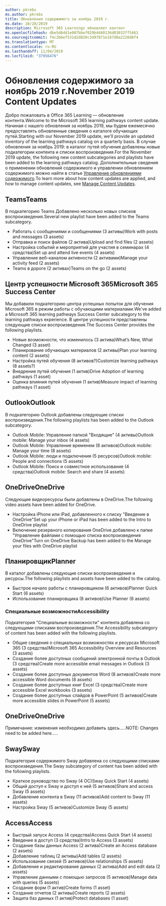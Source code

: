 ```yaml
---
author: pkrebs
ms.author: pkrebs
title: Обновления содержимого за ноябрь 2019 г.
ms.date: 10/20/2019
description: Microsoft 365 Learnings обновляет контент
ms.openlocfilehash: dbe5d6dd1e007bbef029b4d40136d83032ff5461
ms.sourcegitcommit: f4c2b6ef531d2d820c3d97871e187d0a2220d8f4
ms.translationtype: MT
ms.contentlocale: ru-RU
ms.lasthandoff: 11/04/2019
ms.locfileid: "37956476"
---
```

# <a name="november-2019-content-updates"></a><span data-ttu-id="d5c86-103">Обновления содержимого за ноябрь 2019 г.</span><span class="sxs-lookup"><span data-stu-id="d5c86-103">November 2019 Content Updates</span></span>
<span data-ttu-id="d5c86-104">Добро пожаловать в Office 365 Learning — обновление контента.</span><span class="sxs-lookup"><span data-stu-id="d5c86-104">Welcome to the Microsoft 365 learning pathways content update.</span></span> <span data-ttu-id="d5c86-105">Начиная с нашего обновления за ноябрь 2019, мы будем ежемесячно предоставлять обновленные сведения о каталоге обучающих путей.</span><span class="sxs-lookup"><span data-stu-id="d5c86-105">Starting with our November 2019 update, we'll provide an updated inventory of the learning pathways catalog on a quarterly basis.</span></span> <span data-ttu-id="d5c86-106">В случае обновления за ноябрь 2019: в каталог путей обучения добавлены новые подкатегории контента и списки воспроизведения.</span><span class="sxs-lookup"><span data-stu-id="d5c86-106">For the November 2019 update, the following new content subcategories and playlists have been added to the learning pathways catalog.</span></span> <span data-ttu-id="d5c86-107">Дополнительные сведения о применении обновлений содержимого и управлении обновлением содержимого можно найти в статье [Управление обновлениями содержимого](custom_contentupdatesmanage.md).</span><span class="sxs-lookup"><span data-stu-id="d5c86-107">To learn more about how content updates are applied, and how to manage content updates, see [Manage Content Updates](custom_contentupdatesmanage.md).</span></span>    

## <a name="teams"></a><span data-ttu-id="d5c86-108">Teams</span><span class="sxs-lookup"><span data-stu-id="d5c86-108">Teams</span></span>
<span data-ttu-id="d5c86-109">В подкатегорию Teams Добавлено несколько новых списков воспроизведения.</span><span class="sxs-lookup"><span data-stu-id="d5c86-109">Several new playlist have been added to the Teams subcategory.</span></span>
- <span data-ttu-id="d5c86-110">Работать с сообщениями и сообщениями (3 активы)</span><span class="sxs-lookup"><span data-stu-id="d5c86-110">Work with posts and messages (3 assets)</span></span>
- <span data-ttu-id="d5c86-111">Отправка и поиск файлов (2 актива)</span><span class="sxs-lookup"><span data-stu-id="d5c86-111">Upload and find files (2 assets)</span></span>
- <span data-ttu-id="d5c86-112">Настройка событий и мероприятий для участия в семинарах (4 средства)</span><span class="sxs-lookup"><span data-stu-id="d5c86-112">Set up and attend live events (4 assets)</span></span>
- <span data-ttu-id="d5c86-113">Управление веб-каналом активности (2 активами)</span><span class="sxs-lookup"><span data-stu-id="d5c86-113">Manage your activity feed (2 assets)</span></span>
- <span data-ttu-id="d5c86-114">Teams в дороге (2 активах)</span><span class="sxs-lookup"><span data-stu-id="d5c86-114">Teams on the go (2 assets)</span></span>

## <a name="microsoft-365-success-center"></a><span data-ttu-id="d5c86-115">Центр успешности Microsoft 365</span><span class="sxs-lookup"><span data-stu-id="d5c86-115">Microsoft 365 Success Center</span></span>
<span data-ttu-id="d5c86-116">Мы добавили подкатегорию центра успешных попыток для обучения Microsoft 365 в режим работы с обучающими материалами.</span><span class="sxs-lookup"><span data-stu-id="d5c86-116">We've added a Microsoft 365 learning pathways Success Center subcategory to the learning pathways experience.</span></span> <span data-ttu-id="d5c86-117">В центре успешности представлены следующие списки воспроизведения.</span><span class="sxs-lookup"><span data-stu-id="d5c86-117">The Success Center provides the following playlists.</span></span>
- <span data-ttu-id="d5c86-118">Новые возможности, что изменилось (3 актива)</span><span class="sxs-lookup"><span data-stu-id="d5c86-118">What’s New, What Changed (3 asset)</span></span>
- <span data-ttu-id="d5c86-119">Планирование обучающих материалов (2 активы)</span><span class="sxs-lookup"><span data-stu-id="d5c86-119">Plan your learning content (2 assets)</span></span>
- <span data-ttu-id="d5c86-120">Настройка путей обучения (8 активов?)</span><span class="sxs-lookup"><span data-stu-id="d5c86-120">Customize learning pathways (8 assets?)</span></span>
- <span data-ttu-id="d5c86-121">Внедрение путей обучения (1 актив)</span><span class="sxs-lookup"><span data-stu-id="d5c86-121">Drive Adoption of learning pathways (1 asset)</span></span>
- <span data-ttu-id="d5c86-122">Оценка влияния путей обучения (1 актив)</span><span class="sxs-lookup"><span data-stu-id="d5c86-122">Measure impact of learning pathways (1 asset)</span></span>

## <a name="outlook"></a><span data-ttu-id="d5c86-123">Outlook</span><span class="sxs-lookup"><span data-stu-id="d5c86-123">Outlook</span></span>
<span data-ttu-id="d5c86-124">В подкатегорию Outlook добавлены следующие списки воспроизведения.</span><span class="sxs-lookup"><span data-stu-id="d5c86-124">The following playlists has been added to the Outlook subcategory.</span></span> 
- <span data-ttu-id="d5c86-125">Outlook Mobile: Управление папкой "Входящие" (4 активы)</span><span class="sxs-lookup"><span data-stu-id="d5c86-125">Outlook mobile: Manage your inbox (4 assets)</span></span>
- <span data-ttu-id="d5c86-126">Outlook Mobile: Управление временем (8 активов)</span><span class="sxs-lookup"><span data-stu-id="d5c86-126">Outlook mobile: Manage your time (8 assets)</span></span>
- <span data-ttu-id="d5c86-127">Outlook Mobile: люди и подключения (5 ресурсов)</span><span class="sxs-lookup"><span data-stu-id="d5c86-127">Outlook mobile: People and connections (5 assets)</span></span>
- <span data-ttu-id="d5c86-128">Outlook Mobile: Поиск и совместное использование (4 средства)</span><span class="sxs-lookup"><span data-stu-id="d5c86-128">Outlook mobile: Search and share (4 assets)</span></span>

## <a name="onedrive"></a><span data-ttu-id="d5c86-129">OneDrive</span><span class="sxs-lookup"><span data-stu-id="d5c86-129">OneDrive</span></span>
<span data-ttu-id="d5c86-130">Следующие видеоресурсы были добавлены в OneDrive.</span><span class="sxs-lookup"><span data-stu-id="d5c86-130">The following video assets have been added for OneDrive.</span></span> 
- <span data-ttu-id="d5c86-131">Настройка iPhone или iPad, добавленного к списку "Введение в OneDrive"</span><span class="sxs-lookup"><span data-stu-id="d5c86-131">Set up your iPhone or iPad has been added to the Intro to OneDrive playlist</span></span>
- <span data-ttu-id="d5c86-132">Включение резервного копирования OneDrive добавлено к папке "Управление файлами с помощью списка воспроизведения OneDrive"</span><span class="sxs-lookup"><span data-stu-id="d5c86-132">Turn on OneDrive Backup has been added to the Manage your files with OneDrive playlist</span></span>

## <a name="planner"></a><span data-ttu-id="d5c86-133">Планировщик</span><span class="sxs-lookup"><span data-stu-id="d5c86-133">Planner</span></span>
<span data-ttu-id="d5c86-134">В каталог добавлены следующие списки воспроизведения и ресурсы.</span><span class="sxs-lookup"><span data-stu-id="d5c86-134">The following playlists and assets have been added to the catalog.</span></span>  
- <span data-ttu-id="d5c86-135">Быстрое начало работы с планировщиком (6 активов)</span><span class="sxs-lookup"><span data-stu-id="d5c86-135">Planner Quick Start (6 assets)</span></span>
- <span data-ttu-id="d5c86-136">Использование планировщика (8 активов)</span><span class="sxs-lookup"><span data-stu-id="d5c86-136">Use Planner (8 assets)</span></span>

### <a name="accessibility"></a><span data-ttu-id="d5c86-137">Специальные возможности</span><span class="sxs-lookup"><span data-stu-id="d5c86-137">Accessibility</span></span>
<span data-ttu-id="d5c86-138">Подкатегория "Специальные возможности" контента добавлена со следующими списками воспроизведения.</span><span class="sxs-lookup"><span data-stu-id="d5c86-138">The Accessibility subcategory of content has been added with the following playlists.</span></span> 
- <span data-ttu-id="d5c86-139">Общие сведения о специальных возможностях и ресурсах Microsoft 365 (3 средства)</span><span class="sxs-lookup"><span data-stu-id="d5c86-139">Microsoft 365 Accessibility Overview and Resources (3 assets)</span></span>
- <span data-ttu-id="d5c86-140">Создание более доступных сообщений электронной почты в Outlook (3 средства)</span><span class="sxs-lookup"><span data-stu-id="d5c86-140">Create more accessible email messages in Outlook (3 assets)</span></span>
- <span data-ttu-id="d5c86-141">Создание более доступных документов Word (8 активов)</span><span class="sxs-lookup"><span data-stu-id="d5c86-141">Create more accessible Word documents (8 assets)</span></span>
- <span data-ttu-id="d5c86-142">Создание более доступных книг Excel (3 средства)</span><span class="sxs-lookup"><span data-stu-id="d5c86-142">Create more accessible Excel workbooks (3 assets)</span></span>
- <span data-ttu-id="d5c86-143">Создание более доступных слайдов в PowerPoint (5 активов)</span><span class="sxs-lookup"><span data-stu-id="d5c86-143">Create more accessible slides in PowerPoint (5 assets)</span></span>

## <a name="onedrive"></a><span data-ttu-id="d5c86-144">OneDrive</span><span class="sxs-lookup"><span data-stu-id="d5c86-144">OneDrive</span></span>
<span data-ttu-id="d5c86-145">Примечание: изменения необходимо добавить здесь.....</span><span class="sxs-lookup"><span data-stu-id="d5c86-145">NOTE: Changes need to be added here.....</span></span>

## <a name="sway"></a><span data-ttu-id="d5c86-146">Sway</span><span class="sxs-lookup"><span data-stu-id="d5c86-146">Sway</span></span>
<span data-ttu-id="d5c86-147">Подкатегория содержимого Sway добавлена со следующими списками воспроизведения.</span><span class="sxs-lookup"><span data-stu-id="d5c86-147">The Sway subcategory of content has been added with the following playlists.</span></span> 
- <span data-ttu-id="d5c86-148">Краткое руководство по Sway (4 ОС)</span><span class="sxs-lookup"><span data-stu-id="d5c86-148">Sway Quick Start (4 assets)</span></span>
- <span data-ttu-id="d5c86-149">Общий доступ к Sway и доступ к ней (5 активов)</span><span class="sxs-lookup"><span data-stu-id="d5c86-149">Share and access Sway (5 assets)</span></span>
- <span data-ttu-id="d5c86-150">Добавление контента в Sway (11 активов)</span><span class="sxs-lookup"><span data-stu-id="d5c86-150">Add content to Sway (11 assets)</span></span>
- <span data-ttu-id="d5c86-151">Настройка Sway (5 активов)</span><span class="sxs-lookup"><span data-stu-id="d5c86-151">Customize Sway (5 assets)</span></span>

## <a name="access"></a><span data-ttu-id="d5c86-152">Access</span><span class="sxs-lookup"><span data-stu-id="d5c86-152">Access</span></span>
- <span data-ttu-id="d5c86-153">Быстрый запуск Access (4 средства)</span><span class="sxs-lookup"><span data-stu-id="d5c86-153">Access Quick Start (4 assets)</span></span>
- <span data-ttu-id="d5c86-154">Введение в доступ (3 средства)</span><span class="sxs-lookup"><span data-stu-id="d5c86-154">Intro to Access (3 assets)</span></span>
- <span data-ttu-id="d5c86-155">Создание базы данных Access (2 актива)</span><span class="sxs-lookup"><span data-stu-id="d5c86-155">Create an Access database (2 assets)</span></span>
- <span data-ttu-id="d5c86-156">Добавление таблиц (2 активы)</span><span class="sxs-lookup"><span data-stu-id="d5c86-156">Add tables (2 assets)</span></span>
- <span data-ttu-id="d5c86-157">Использование связей (5 активов)</span><span class="sxs-lookup"><span data-stu-id="d5c86-157">Use relationships (5 assets)</span></span>
- <span data-ttu-id="d5c86-158">Добавление и редактирование данных (2 актива)</span><span class="sxs-lookup"><span data-stu-id="d5c86-158">Add and edit data (2 assets)</span></span>
- <span data-ttu-id="d5c86-159">Управление данными с помощью запросов (5 активов)</span><span class="sxs-lookup"><span data-stu-id="d5c86-159">Manage data with queries (5 assets)</span></span>
- <span data-ttu-id="d5c86-160">Создание форм (1 актив)</span><span class="sxs-lookup"><span data-stu-id="d5c86-160">Create forms (1 asset)</span></span>
- <span data-ttu-id="d5c86-161">Создание отчетов (2 активы)</span><span class="sxs-lookup"><span data-stu-id="d5c86-161">Create reports (2 assets)</span></span>
- <span data-ttu-id="d5c86-162">Защита баз данных (1 актив)</span><span class="sxs-lookup"><span data-stu-id="d5c86-162">Protect databases (1 asset)</span></span>

